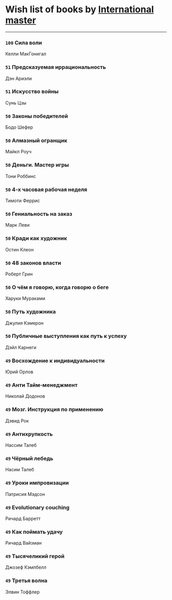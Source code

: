 # Wish list of books by [International master](http://vk.com/id74140988)
---

### `100` Сила воли
Келли МакГонигал

### `51` Предсказуемая иррациональность
Дэн Ариэли

### `51` Искусство войны
Сунь Цзы

### `50` Законы победителей
Бодо Шефер

### `50` Алмазный огранщик
Майкл Роуч

### `50` Деньги. Мастер игры
Тони Роббинс

### `50` 4-х часовая рабочая неделя
Тимоти Феррис

### `50` Гениальность на заказ
Марк Леви

### `50` Кради как художник
Остин Клеон

### `50` 48 законов власти
Роберт Грин

### `50` О чём я говорю, когда говорю о беге
Харуки Мураками

### `50` Путь художника
Джулия Кэмерон

### `50` Публичные выступления как путь к успеху
Дэйл Карнеги

### `49` Восхождение к индивидуальности
Юрий Орлов

### `49` Анти Тайм-менеджмент
Николай Додонов

### `49` Мозг. Инструкция по применению
Дэвид Рок

### `49` Антихрупкость
Нассим Талеб

### `49` Чёрный лебедь
Насим Талеб

### `49` Уроки импровизации
Патрисия Мэдсон

### `49` Evolutionary couching
Ричард Барретт

### `49` Как поймать удачу
Ричард Вайзман

### `49` Тысячеликий герой
Джозеф Кэмпбелл

### `49` Третья волна
Элвин Тоффлер

